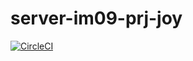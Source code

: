 # server-im09-prj-joy

[![CircleCI](https://circleci.com/gh/codestates/server-im09-prj-joy/tree/develop.svg?style=svg)](https://circleci.com/gh/codestates/server-im09-prj-joy/tree/develop)
